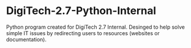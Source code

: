 # DigiTech-2.7-Python-Internal

Python program created for DigiTech 2.7 Internal.
Desinged to help solve simple IT issues by redirecting users to resources (websites or documentation).

